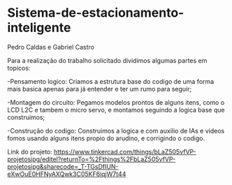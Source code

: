 # Sistema-de-estacionamento-inteligente
Pedro Caldas e Gabriel Castro

 Para a realização do trabalho solicitado dividimos algumas partes em topicos:
 
   -Pensamento logico: Criamos a estrutura base do codigo de uma forma mais basica apenas para já entender e ter um rumo para seguir;
   
   -Montagem do circuito: Pegamos modelos prontos de alguns itens, como o LCD L2C e tambem o micro servo, e montamos seguindo a logica base que construimos;
   
   -Construção do codigo: Construimos a logica e com auxilio de IAs e videos fomos usando alguns itens propio do arudino, e corrigindo o codigo. 


Link do projeto: https://www.tinkercad.com/things/bLaZ505vfVP-projetosipg/editel?returnTo=%2Fthings%2FbLaZ505vfVP-projetosipg&sharecode=_T-TGsDfIUN-eXwOuE0HFNyAXQwk3C05KF6iqjW7t44

